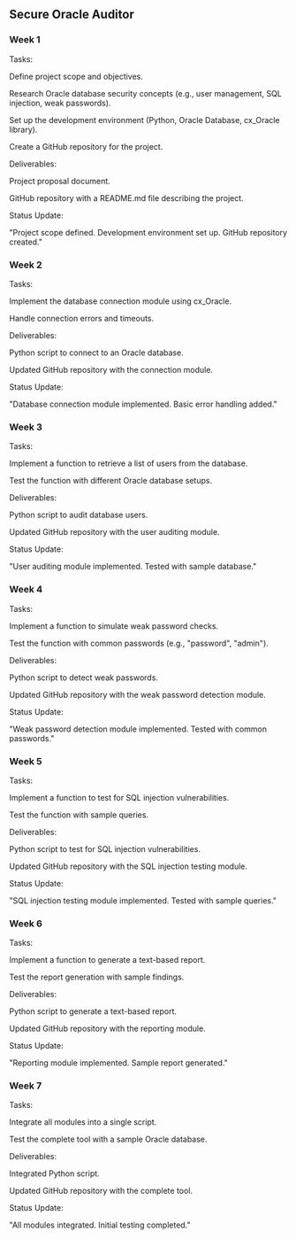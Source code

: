 ## Secure Oracle Auditor

### Week 1
Tasks: 

Define project scope and objectives.

Research Oracle database security concepts (e.g., user management, SQL injection, weak passwords).

Set up the development environment (Python, Oracle Database, cx_Oracle library).

Create a GitHub repository for the project.

Deliverables:

Project proposal document.

GitHub repository with a README.md file describing the project.

Status Update:

"Project scope defined. Development environment set up. GitHub repository created."

### Week 2
Tasks:

Implement the database connection module using cx_Oracle.

Handle connection errors and timeouts.

Deliverables:

Python script to connect to an Oracle database.

Updated GitHub repository with the connection module.

Status Update:

"Database connection module implemented. Basic error handling added."

### Week 3
Tasks:

Implement a function to retrieve a list of users from the database.

Test the function with different Oracle database setups.

Deliverables:

Python script to audit database users.

Updated GitHub repository with the user auditing module.

Status Update:

"User auditing module implemented. Tested with sample database."

### Week 4
Tasks:

Implement a function to simulate weak password checks.

Test the function with common passwords (e.g., "password", "admin").

Deliverables:

Python script to detect weak passwords.

Updated GitHub repository with the weak password detection module.

Status Update:

"Weak password detection module implemented. Tested with common passwords."

### Week 5
Tasks:

Implement a function to test for SQL injection vulnerabilities.

Test the function with sample queries.

Deliverables:

Python script to test for SQL injection vulnerabilities.

Updated GitHub repository with the SQL injection testing module.

Status Update:

"SQL injection testing module implemented. Tested with sample queries."

### Week 6
Tasks:

Implement a function to generate a text-based report.

Test the report generation with sample findings.

Deliverables:

Python script to generate a text-based report.

Updated GitHub repository with the reporting module.

Status Update:

"Reporting module implemented. Sample report generated."

### Week 7
Tasks:

Integrate all modules into a single script.

Test the complete tool with a sample Oracle database.

Deliverables:

Integrated Python script.

Updated GitHub repository with the complete tool.

Status Update:

"All modules integrated. Initial testing completed."




